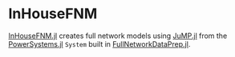 # InHouseFNM

[InHouseFNM.jl](https://gitlab.invenia.ca/invenia/research/InHouseFNM.jl) creates full network models using [JuMP.jl](https://github.com/jump-dev/JuMP.jl) from the [PowerSystems.jl](https://nrel-siip.github.io/PowerSystems.jl) `System` built in [FullNetworkDataPrep.jl](https://gitlab.invenia.ca/invenia/research/FullNetworkDataPrep.jl).
